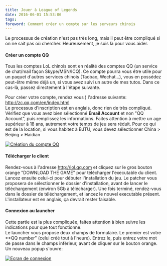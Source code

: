 ```yaml
---
title: Jouer à League of Legends
date: 2016-06-01 15:53:06
tags:
foreword: Comment créer un compte sur les serveurs chinois
---
```

Le processus de création n'est pas très long, mais il peut être compliqué si on ne sait pas où chercher. Heureusement, je suis là pour vous aider.

#### Créer un compte QQ

Tous les comptes LoL chinois sont en réalité des comptes QQ (un service de chat/mail façon Skype/MSN/ICQ). Ce compte pourra vous être utile pour un paquet d'autres services chinois (Taobao, Wechat...), vous en possédez peut-être même déjà un, si vous avez suivi un autre de mes tutos. Dans ce cas-là, passez directement à l'étape suivante.

Pour créer votre compte, rendez vous ) l'adresse suivante: http://zc.qq.com/en/index.html  
Le processus d'inscription est en anglais, donc rien de très compliqué. Vérifiez que vous avez bien sélectionné **Email Account** et non "QQ Account", puis remplissez les informations. Faites attention à mettre un age supérieur à 18 ans, autrement votre temps de jeu sera réduit. Pour ce qui est de la location, si vous habitez à BJTU, vous devez sélectionner China > Beijing > Haidian

<a href="1inscription.png" class="zoom"><img src="1inscription.png" title="Création du compte QQ"></a>


#### Télécharger le client

Rendez-vous à l'adresse http://lol.qq.com et cliquez sur le gros bouton orange "DOWNLOAD THE GAME" pour télécharger l'executable du client.  
Lancez ensuite celui-ci pour débuter l'installation du jeu. Le patcher vous proposera de sélectionner le dossier d'installation, avant de lancer le téléchargement (environ 5Gb à télécharger).
Une fois terminé, rendez-vous dans le dossier de téléchargement, et lancez le nouvel executable présent. L'installateur est en anglais, ça devrait rester faisable.


#### Connexion au launcher

Cette partie est la plus compliquée, faites attention à bien suivre les indications pour que tout fonctionne.  
Le launcher vous propose deux champs de formulaire. Le premier est votre **QQ number" (celui créé tout à l'heure). Entrez le, puis entrez votre mot de passe dans le champs inférieur, avant de cliquer sur le bouton orange.  
Un nouveau popup s'ouvre:

<a href="2connexion.png" class="zoom"><img src="2connexion.png" title="Ecran de connexion"></a>